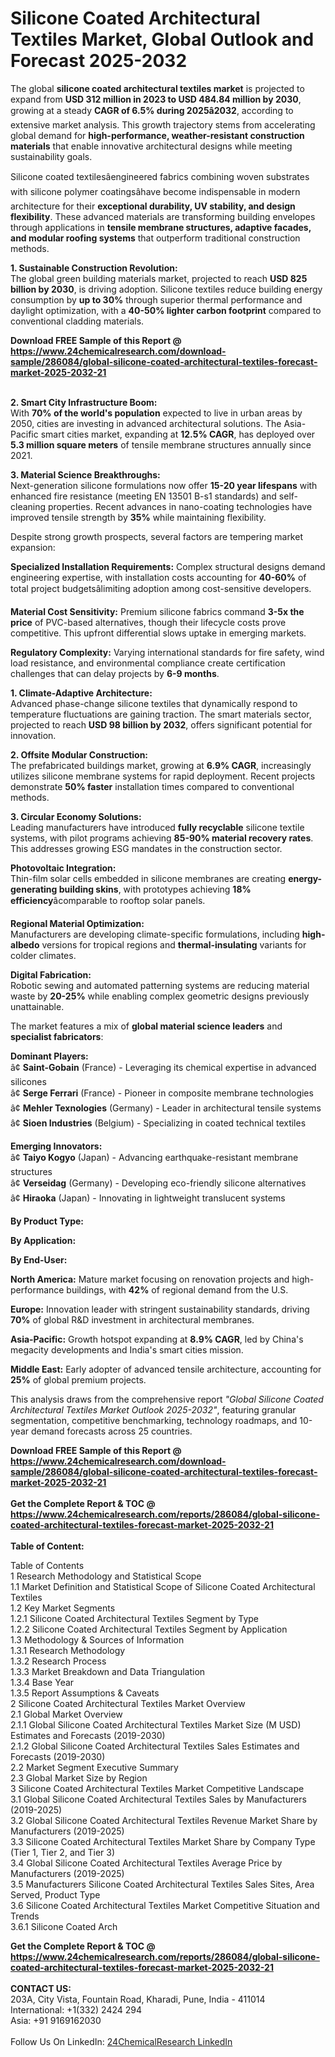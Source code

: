 <h1>Silicone Coated Architectural Textiles Market, Global Outlook and Forecast 2025-2032</h1><p>The global <strong>silicone coated architectural textiles market</strong> is projected to expand from <strong>USD 312 million in 2023 to USD 484.84 million by 2030</strong>, growing at a steady <strong>CAGR of 6.5% during 2025â2032</strong>, according to extensive market analysis. This growth trajectory stems from accelerating global demand for <strong>high-performance, weather-resistant construction materials</strong> that enable innovative architectural designs while meeting sustainability goals.</p><p>Silicone coated textilesâengineered fabrics combining woven substrates with silicone polymer coatingsâhave become indispensable in modern architecture for their <strong>exceptional durability, UV stability, and design flexibility</strong>. These advanced materials are transforming building envelopes through applications in <strong>tensile membrane structures, adaptive facades, and modular roofing systems</strong> that outperform traditional construction methods.</p><p><strong>1. Sustainable Construction Revolution:</strong><br>
The global green building materials market, projected to reach <strong>USD 825 billion by 2030</strong>, is driving adoption. Silicone textiles reduce building energy consumption by <strong>up to 30%</strong> through superior thermal performance and daylight optimization, with a <strong>40-50% lighter carbon footprint</strong> compared to conventional cladding materials.</p><div><b>Download FREE Sample of this Report @ 
            <a href="https://www.24chemicalresearch.com/download-sample/286084/global-silicone-coated-architectural-textiles-forecast-market-2025-2032-21">
            https://www.24chemicalresearch.com/download-sample/286084/global-silicone-coated-architectural-textiles-forecast-market-2025-2032-21</a></b></div><br><p><strong>2. Smart City Infrastructure Boom:</strong><br>
With <strong>70% of the world's population</strong> expected to live in urban areas by 2050, cities are investing in advanced architectural solutions. The Asia-Pacific smart cities market, expanding at <strong>12.5% CAGR</strong>, has deployed over <strong>5.3 million square meters</strong> of tensile membrane structures annually since 2021.</p><p><strong>3. Material Science Breakthroughs:</strong><br>
Next-generation silicone formulations now offer <strong>15-20 year lifespans</strong> with enhanced fire resistance (meeting EN 13501 B-s1 standards) and self-cleaning properties. Recent advances in nano-coating technologies have improved tensile strength by <strong>35%</strong> while maintaining flexibility.</p><p>Despite strong growth prospects, several factors are tempering market expansion:</p><p><strong>Specialized Installation Requirements:</strong> Complex structural designs demand engineering expertise, with installation costs accounting for <strong>40-60%</strong> of total project budgetsâlimiting adoption among cost-sensitive developers.</p><p><strong>Material Cost Sensitivity:</strong> Premium silicone fabrics command <strong>3-5x the price</strong> of PVC-based alternatives, though their lifecycle costs prove competitive. This upfront differential slows uptake in emerging markets.</p><p><strong>Regulatory Complexity:</strong> Varying international standards for fire safety, wind load resistance, and environmental compliance create certification challenges that can delay projects by <strong>6-9 months</strong>.</p><p><strong>1. Climate-Adaptive Architecture:</strong><br>
Advanced phase-change silicone textiles that dynamically respond to temperature fluctuations are gaining traction. The smart materials sector, projected to reach <strong>USD 98 billion by 2032</strong>, offers significant potential for innovation.</p><p><strong>2. Offsite Modular Construction:</strong><br>
The prefabricated buildings market, growing at <strong>6.9% CAGR</strong>, increasingly utilizes silicone membrane systems for rapid deployment. Recent projects demonstrate <strong>50% faster</strong> installation times compared to conventional methods.</p><p><strong>3. Circular Economy Solutions:</strong><br>
Leading manufacturers have introduced <strong>fully recyclable</strong> silicone textile systems, with pilot programs achieving <strong>85-90% material recovery rates</strong>. This addresses growing ESG mandates in the construction sector.</p><p><strong>Photovoltaic Integration:</strong><br>
	Thin-film solar cells embedded in silicone membranes are creating <strong>energy-generating building skins</strong>, with prototypes achieving <strong>18% efficiency</strong>âcomparable to rooftop solar panels.</p><p><strong>Regional Material Optimization:</strong><br>
	Manufacturers are developing climate-specific formulations, including <strong>high-albedo</strong> versions for tropical regions and <strong>thermal-insulating</strong> variants for colder climates.</p><p><strong>Digital Fabrication:</strong><br>
	Robotic sewing and automated patterning systems are reducing material waste by <strong>20-25%</strong> while enabling complex geometric designs previously unattainable.</p><p>The market features a mix of <strong>global material science leaders</strong> and <strong>specialist fabricators</strong>:</p><p><strong>Dominant Players:</strong><br>
â¢ <strong>Saint-Gobain</strong> (France) - Leveraging its chemical expertise in advanced silicones<br>
â¢ <strong>Serge Ferrari</strong> (France) - Pioneer in composite membrane technologies<br>
â¢ <strong>Mehler Texnologies</strong> (Germany) - Leader in architectural tensile systems<br>
â¢ <strong>Sioen Industries</strong> (Belgium) - Specializing in coated technical textiles</p><p><strong>Emerging Innovators:</strong><br>
â¢ <strong>Taiyo Kogyo</strong> (Japan) - Advancing earthquake-resistant membrane structures<br>
â¢ <strong>Verseidag</strong> (Germany) - Developing eco-friendly silicone alternatives<br>
â¢ <strong>Hiraoka</strong> (Japan) - Innovating in lightweight translucent systems</p><p><strong>By Product Type:</strong></p><p><strong>By Application:</strong></p><p><strong>By End-User:</strong></p><p><strong>North America:</strong> Mature market focusing on renovation projects and high-performance buildings, with <strong>42%</strong> of regional demand from the U.S.</p><p><strong>Europe:</strong> Innovation leader with stringent sustainability standards, driving <strong>70%</strong> of global R&amp;D investment in architectural membranes.</p><p><strong>Asia-Pacific:</strong> Growth hotspot expanding at <strong>8.9% CAGR</strong>, led by China's megacity developments and India's smart cities mission.</p><p><strong>Middle East:</strong> Early adopter of advanced tensile architecture, accounting for <strong>25%</strong> of global premium projects.</p><p>This analysis draws from the comprehensive report <em>"Global Silicone Coated Architectural Textiles Market Outlook 2025-2032"</em>, featuring granular segmentation, competitive benchmarking, technology roadmaps, and 10-year demand forecasts across 25 countries.</p><div><b>Download FREE Sample of this Report @ 
            <a href="https://www.24chemicalresearch.com/download-sample/286084/global-silicone-coated-architectural-textiles-forecast-market-2025-2032-21">
            https://www.24chemicalresearch.com/download-sample/286084/global-silicone-coated-architectural-textiles-forecast-market-2025-2032-21</a></b></div><br><div><b>Get the Complete Report & TOC @ 
            <a href="https://www.24chemicalresearch.com/reports/286084/global-silicone-coated-architectural-textiles-forecast-market-2025-2032-21">
            https://www.24chemicalresearch.com/reports/286084/global-silicone-coated-architectural-textiles-forecast-market-2025-2032-21</a></b></div><br>
            <b>Table of Content:</b><p>Table of Contents<br />
1 Research Methodology and Statistical Scope<br />
1.1 Market Definition and Statistical Scope of Silicone Coated Architectural Textiles<br />
1.2 Key Market Segments<br />
1.2.1 Silicone Coated Architectural Textiles Segment by Type<br />
1.2.2 Silicone Coated Architectural Textiles Segment by Application<br />
1.3 Methodology & Sources of Information<br />
1.3.1 Research Methodology<br />
1.3.2 Research Process<br />
1.3.3 Market Breakdown and Data Triangulation<br />
1.3.4 Base Year<br />
1.3.5 Report Assumptions & Caveats<br />
2 Silicone Coated Architectural Textiles Market Overview<br />
2.1 Global Market Overview<br />
2.1.1 Global Silicone Coated Architectural Textiles Market Size (M USD) Estimates and Forecasts (2019-2030)<br />
2.1.2 Global Silicone Coated Architectural Textiles Sales Estimates and Forecasts (2019-2030)<br />
2.2 Market Segment Executive Summary<br />
2.3 Global Market Size by Region<br />
3 Silicone Coated Architectural Textiles Market Competitive Landscape<br />
3.1 Global Silicone Coated Architectural Textiles Sales by Manufacturers (2019-2025)<br />
3.2 Global Silicone Coated Architectural Textiles Revenue Market Share by Manufacturers (2019-2025)<br />
3.3 Silicone Coated Architectural Textiles Market Share by Company Type (Tier 1, Tier 2, and Tier 3)<br />
3.4 Global Silicone Coated Architectural Textiles Average Price by Manufacturers (2019-2025)<br />
3.5 Manufacturers Silicone Coated Architectural Textiles Sales Sites, Area Served, Product Type<br />
3.6 Silicone Coated Architectural Textiles Market Competitive Situation and Trends<br />
3.6.1 Silicone Coated Arch</p><div><b>Get the Complete Report & TOC @ 
            <a href="https://www.24chemicalresearch.com/reports/286084/global-silicone-coated-architectural-textiles-forecast-market-2025-2032-21">
            https://www.24chemicalresearch.com/reports/286084/global-silicone-coated-architectural-textiles-forecast-market-2025-2032-21</a></b></div><br><b>CONTACT US:</b><br>
            203A, City Vista, Fountain Road, Kharadi, Pune, India - 411014<br>
            International: +1(332) 2424 294<br>
            Asia: +91 9169162030 <br><br>
            Follow Us On LinkedIn: <a href="https://www.linkedin.com/company/24chemicalresearch/">24ChemicalResearch LinkedIn</a>